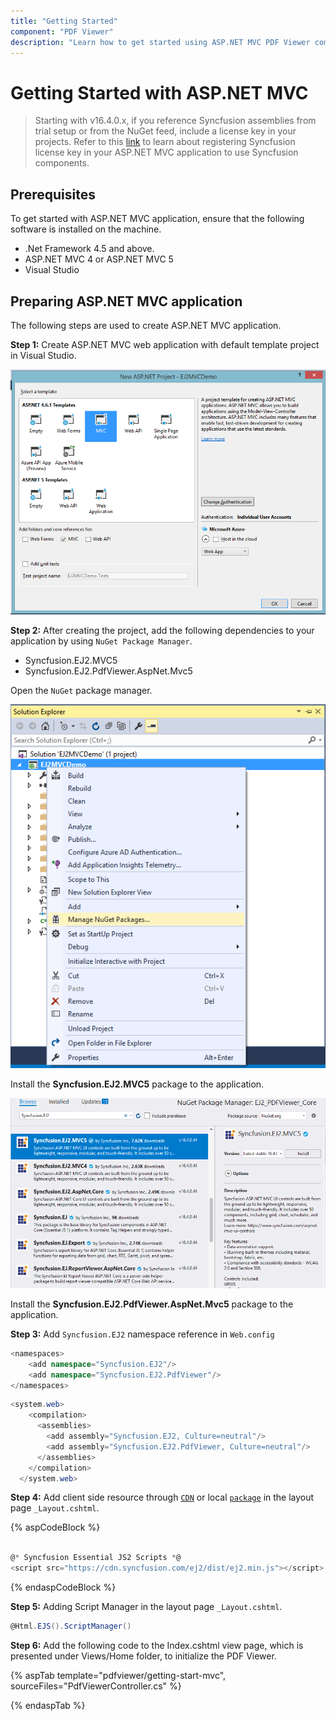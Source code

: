 ```yaml
---
title: "Getting Started"
component: "PDF Viewer"
description: "Learn how to get started using ASP.NET MVC PDF Viewer component through simple steps."
---
```


# Getting Started with ASP.NET MVC

> Starting with v16.4.0.x, if you reference Syncfusion assemblies from trial setup or from the NuGet feed, include a license key in your projects. Refer to this [link](https://help.syncfusion.com/common/essential-studio/licensing/license-key) to learn about registering Syncfusion license key in your ASP.NET MVC application to use Syncfusion components.

## Prerequisites

To get started with ASP.NET MVC application, ensure that the following software is installed on the machine.

* .Net Framework 4.5 and above.
* ASP.NET MVC 4 or ASP.NET MVC 5
* Visual Studio

## Preparing ASP.NET MVC application

The following steps are used to create ASP.NET MVC application.

**Step 1:** Create ASP.NET MVC web application with default template project in Visual Studio.

![Default Template](./images/default-template-mvc.png)

**Step 2:** After creating the project, add the following dependencies to your application by using `NuGet Package Manager`.

* Syncfusion.EJ2.MVC5
* Syncfusion.EJ2.PdfViewer.AspNet.Mvc5

Open the `NuGet` package manager.

![Solution Explorer](./images/solution-explorer-mvc.png)

Install the **Syncfusion.EJ2.MVC5** package to the application.

![Nuget Demo](./images/nuget_ej2_mvc.png)

Install the **Syncfusion.EJ2.PdfViewer.AspNet.Mvc5** package to the application.

**Step 3:** Add `Syncfusion.EJ2` namespace reference in `Web.config`

```cs
<namespaces>
    <add namespace="Syncfusion.EJ2"/>
    <add namespace="Syncfusion.EJ2.PdfViewer"/>
</namespaces>

```

```cs
<system.web>
    <compilation>
      <assemblies>
        <add assembly="Syncfusion.EJ2, Culture=neutral"/>
        <add assembly="Syncfusion.EJ2.PdfViewer, Culture=neutral"/>
      </assemblies>
    </compilation>
  </system.web>
```

**Step 4:** Add client side resource through [`CDN`](http://ej2.syncfusion.com/15.4.23/documentation/base/deployment.html?lang=typescript#cdn) or local [`package`](https://www.npmjs.com/package/@syncfusion/ej2) in the layout page `_Layout.cshtml`.

{% aspCodeBlock %}

```cs

@* Syncfusion Essential JS2 Scripts *@
<script src="https://cdn.syncfusion.com/ej2/dist/ej2.min.js"></script>

```

{% endaspCodeBlock %}

**Step 5:** Adding Script Manager in the layout page `_Layout.cshtml`.

```cs
@Html.EJS().ScriptManager()
```

**Step 6:** Add the following code to the Index.cshtml view page, which is presented under Views/Home folder, to initialize the PDF Viewer.

{% aspTab template="pdfviewer/getting-start-mvc", sourceFiles="PdfViewerController.cs" %}

{% endaspTab %}
